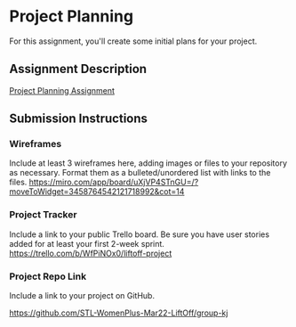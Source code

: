 # Project Planning
For this assignment, you'll create some initial plans for your project.

## Assignment Description
[Project Planning Assignment](https://education.launchcode.org/liftoff/modules/assignments/project-planning)

## Submission Instructions

### Wireframes

Include at least 3 wireframes here, adding images or files to your repository as necessary. Format them as a bulleted/unordered list with links to the files.
https://miro.com/app/board/uXjVP4STnGU=/?moveToWidget=3458764542121718992&cot=14


### Project Tracker

Include a link to your public Trello board. Be sure you have user stories added for at least your first 2-week sprint.
https://trello.com/b/WfPiNOx0/liftoff-project

### Project Repo Link

Include a link to your project on GitHub.

https://github.com/STL-WomenPlus-Mar22-LiftOff/group-kj
